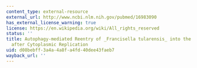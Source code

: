```yaml
---
content_type: external-resource
external_url: http://www.ncbi.nlm.nih.gov/pubmed/16983090
has_external_license_warning: true
license: https://en.wikipedia.org/wiki/All_rights_reserved
status: ''
title: Autophagy-mediated Reentry of _Francisella tularensis_ into the Endocytic Compartment
  after Cytoplasmic Replication
uid: d08bebff-3a4a-4a8f-a4fd-40dee43faeb7
wayback_url: ''
---
```

